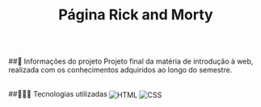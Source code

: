 <div align='center'>
    <h1>Página Rick and Morty</h1>
</div>
<br><br>

##📝 Informações do projeto 
Projeto final da matéria de introdução à web, realizada com os conhecimentos adquiridos ao longo do semestre.
<br><br>


##👨🏻‍💻 Tecnologias utilizadas 
 <img align="center" alt="HTML" src="https://img.shields.io/badge/HTML5-E34F26?style=for-the-badge&logo=html5&logoColor=white" />
 <img align="center" alt="CSS" src="https://img.shields.io/badge/CSS3-1572B6?style=for-the-badge&logo=css3&logoColor=white" />
